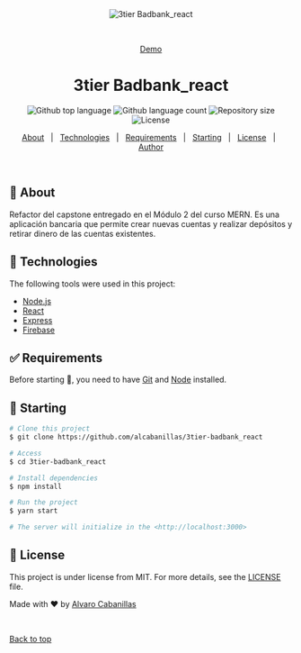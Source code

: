 <div align="center" id="top"> 
  <img src="./.github/app.gif" alt="3tier Badbank_react" />

  &#xa0;

  <a href="https://alvaro-cabanillasbankingapp.s3.amazonaws.com/index.html">Demo</a>
</div>

<h1 align="center">3tier Badbank_react</h1>

<p align="center">
  <img alt="Github top language" src="https://img.shields.io/github/languages/top/alcabanillas/3tier-badbank_react?color=56BEB8">

  <img alt="Github language count" src="https://img.shields.io/github/languages/count/alcabanillas/3tier-badbank_react?color=56BEB8">

  <img alt="Repository size" src="https://img.shields.io/github/repo-size/alcabanillas/3tier-badbank_react?color=56BEB8">

  <img alt="License" src="https://img.shields.io/github/license/alcabanillas/3tier-badbank_react?color=56BEB8">

  <!-- <img alt="Github issues" src="https://img.shields.io/github/issues/{{YOUR_GITHUB_USERNAME}}/3tier-badbank_react?color=56BEB8" /> -->

  <!-- <img alt="Github forks" src="https://img.shields.io/github/forks/{{YOUR_GITHUB_USERNAME}}/3tier-badbank_react?color=56BEB8" /> -->

  <!-- <img alt="Github stars" src="https://img.shields.io/github/stars/{{YOUR_GITHUB_USERNAME}}/3tier-badbank_react?color=56BEB8" /> -->
</p>

<!-- Status -->

<!-- <h4 align="center"> 
	🚧  3tier Badbank_react 🚀 Under construction...  🚧
</h4> 

<hr> -->

<p align="center">
  <a href="#dart-about">About</a> &#xa0; | &#xa0; 
  <a href="#rocket-technologies">Technologies</a> &#xa0; | &#xa0;
  <a href="#white_check_mark-requirements">Requirements</a> &#xa0; | &#xa0;
  <a href="#checkered_flag-starting">Starting</a> &#xa0; | &#xa0;
  <a href="#memo-license">License</a> &#xa0; | &#xa0;
  <a href="https://github.com/{{YOUR_GITHUB_USERNAME}}" target="_blank">Author</a>
</p>

<br>

## :dart: About ##

Refactor del capstone entregado en el Módulo 2 del curso MERN. Es una aplicación bancaria que permite crear nuevas cuentas y realizar depósitos y retirar dinero de las cuentas existentes.

## :rocket: Technologies ##

The following tools were used in this project:

- [Node.js](https://nodejs.org/en/)
- [React](https://es.reactjs.org/)
- [Express](https://expressjs.com/)
- [Firebase](https://firebase.google.com/)

## :white_check_mark: Requirements ##

Before starting :checkered_flag:, you need to have [Git](https://git-scm.com) and [Node](https://nodejs.org/en/) installed.

## :checkered_flag: Starting ##

```bash
# Clone this project
$ git clone https://github.com/alcabanillas/3tier-badbank_react

# Access
$ cd 3tier-badbank_react

# Install dependencies
$ npm install

# Run the project
$ yarn start

# The server will initialize in the <http://localhost:3000>
```

## :memo: License ##

This project is under license from MIT. For more details, see the [LICENSE](LICENSE.md) file.


Made with :heart: by <a href="https://github.com/alcabanillas" target="_blank">Alvaro Cabanillas</a>

&#xa0;

<a href="#top">Back to top</a>
